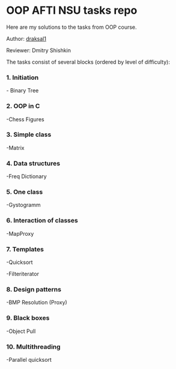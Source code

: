 <h1>OOP AFTI NSU tasks repo</h1>

Here are my solutions to the tasks from OOP course.

Author: [draksal1](https://github.com/draksal1)

Reviewer: 	Dmitry Shishkin

The tasks consist of several blocks (ordered by level of difficulty):

<h3>1.  Initiation</h3>
 - Binary Tree

<h3>2. OOP in C</h3>
-Chess Figures
<h3>3. Simple class</h3>
-Matrix

<h3>4. Data structures</h3>
-Freq Dictionary

<h3>5. One class</h3>
-Gystogramm

<h3>6. Interaction of classes</h3>
-MapProxy

<h3>7. Templates</h3>
-Quicksort


-Filteriterator

<h3>8. Design patterns</h3>
-BMP Resolution (Proxy)

<h3>9. Black boxes</h3>
-Object Pull

<h3>10. Multithreading</h3>
-Parallel quicksort

